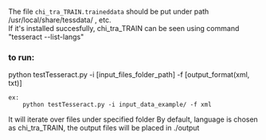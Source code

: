 The file `chi_tra_TRAIN.traineddata` should be put under path /usr/local/share/tessdata/ , etc.  
If it's installed succesfully, chi_tra_TRAIN can be seen using command "tesseract --list-langs"  


### to run:  

python testTesseract.py -i [input_files_folder_path] -f [output_format(xml, txt)]
	
```
ex: 
	python testTesseract.py -i input_data_example/ -f xml
```

It will iterate over files under specified folder
By default, language is chosen as chi_tra_TRAIN, the output files will be placed in ./output


